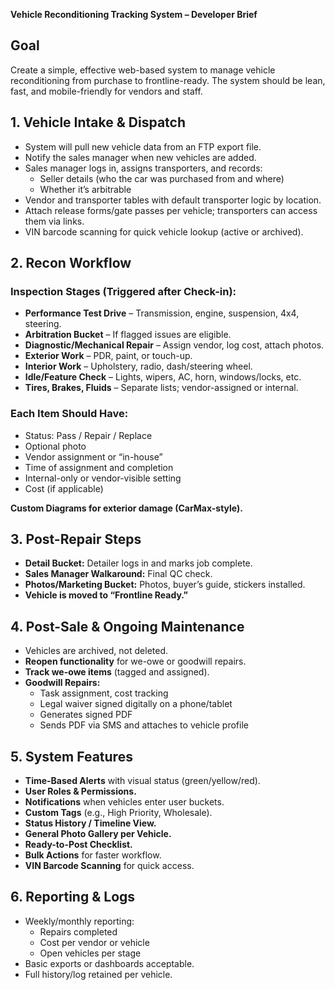 **Vehicle Reconditioning Tracking System – Developer Brief**

## Goal

Create a simple, effective web-based system to manage vehicle reconditioning from purchase to frontline-ready. The system should be lean, fast, and mobile-friendly for vendors and staff.

## 1. Vehicle Intake & Dispatch

-   System will pull new vehicle data from an FTP export file.
-   Notify the sales manager when new vehicles are added.
-   Sales manager logs in, assigns transporters, and records:
    -   Seller details (who the car was purchased from and where)
    -   Whether it’s arbitrable
-   Vendor and transporter tables with default transporter logic by location.
-   Attach release forms/gate passes per vehicle; transporters can access them via links.
-   VIN barcode scanning for quick vehicle lookup (active or archived).

## 2. Recon Workflow

### Inspection Stages (Triggered after Check-in):

-   **Performance Test Drive** – Transmission, engine, suspension, 4x4, steering.
-   **Arbitration Bucket** – If flagged issues are eligible.
-   **Diagnostic/Mechanical Repair** – Assign vendor, log cost, attach photos.
-   **Exterior Work** – PDR, paint, or touch-up.
-   **Interior Work** – Upholstery, radio, dash/steering wheel.
-   **Idle/Feature Check** – Lights, wipers, AC, horn, windows/locks, etc.
-   **Tires, Brakes, Fluids** – Separate lists; vendor-assigned or internal.

### Each Item Should Have:

-   Status: Pass / Repair / Replace
-   Optional photo
-   Vendor assignment or “in-house”
-   Time of assignment and completion
-   Internal-only or vendor-visible setting
-   Cost (if applicable)

**Custom Diagrams for exterior damage (CarMax-style).**

## 3. Post-Repair Steps

-   **Detail Bucket:** Detailer logs in and marks job complete.
-   **Sales Manager Walkaround:** Final QC check.
-   **Photos/Marketing Bucket:** Photos, buyer’s guide, stickers installed.
-   **Vehicle is moved to “Frontline Ready.”**

## 4. Post-Sale & Ongoing Maintenance

-   Vehicles are archived, not deleted.
-   **Reopen functionality** for we-owe or goodwill repairs.
-   **Track we-owe items** (tagged and assigned).
-   **Goodwill Repairs:**
    -   Task assignment, cost tracking
    -   Legal waiver signed digitally on a phone/tablet
    -   Generates signed PDF
    -   Sends PDF via SMS and attaches to vehicle profile

## 5. System Features

-   **Time-Based Alerts** with visual status (green/yellow/red).
-   **User Roles & Permissions.**
-   **Notifications** when vehicles enter user buckets.
-   **Custom Tags** (e.g., High Priority, Wholesale).
-   **Status History / Timeline View.**
-   **General Photo Gallery per Vehicle.**
-   **Ready-to-Post Checklist.**
-   **Bulk Actions** for faster workflow.
-   **VIN Barcode Scanning** for quick access.

## 6. Reporting & Logs

-   Weekly/monthly reporting:
    -   Repairs completed
    -   Cost per vendor or vehicle
    -   Open vehicles per stage
-   Basic exports or dashboards acceptable.
-   Full history/log retained per vehicle.
